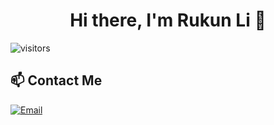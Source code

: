 <h1 align="center">Hi there, I'm Rukun Li 👋</h1>

 ![visitors](https://visitor-badge.laobi.icu/badge?page_id=li-rukun.li-rukun)

## 📫 Contact Me
[![Email](https://img.shields.io/badge/Email-F8F4EE)](mailto:backpacker123@126.com)
 
<!--
**li-rukun/li-rukun** is a ✨ _special_ ✨ repository because its `README.md` (this file) appears on your GitHub profile.

Here are some ideas to get you started:

- 🔭 I’m currently working on ...
- 🌱 I’m currently learning ...
- 👯 I’m looking to collaborate on ...
- 🤔 I’m looking for help with ...
- 💬 Ask me about ...
- 📫 How to reach me: ...
- 😄 Pronouns: ...
- ⚡ Fun fact: ...
-->
